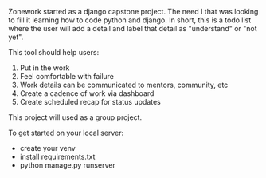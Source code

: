 Zonework started as a django capstone project.  The need I that was looking to fill it learning how to code python and django.  In short, this is a todo list where the user will add a detail and label that detail as "understand" or "not yet".    

This tool should help users:
1. Put in the work 
2. Feel comfortable with failure
3. Work details can be communicated to mentors, community, etc
4. Create a cadence of work via dashboard 
5. Create scheduled recap for status updates

This project will used as a group project.  

To get started on your local server:
- create your venv
- install requirements.txt
- python manage.py runserver
